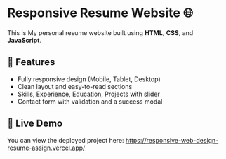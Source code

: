 # Responsive Resume Website 🌐

This is My personal resume website built using **HTML**, **CSS**, and **JavaScript**.

## 🔧 Features

- Fully responsive design (Mobile, Tablet, Desktop)
- Clean layout and easy-to-read sections
- Skills, Experience, Education, Projects with slider
- Contact form with validation and a success modal

## 📸 Live Demo

You can view the deployed project here: https://responsive-web-design-resume-assign.vercel.app/


